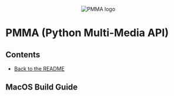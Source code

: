 <div align="center">

  ![PMMA logo](https://github.com/PycraftDeveloper/PMMA/assets/81379254/2c4858b8-b50c-4f3b-95f3-d93fd1f0f19b)
</div>


# PMMA (Python Multi-Media API)

## Contents
* [Back to the README](https://github.com/PycraftDeveloper/PMMA/blob/main/README.md#contents)

## MacOS Build Guide
